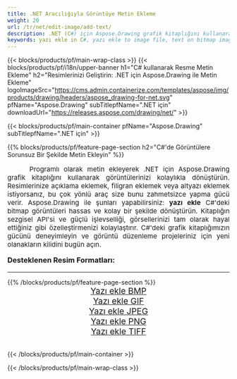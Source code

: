 ```yaml
---
title: .NET Aracılığıyla Görüntüye Metin Ekleme
weight: 20
url: /tr/net/edit-image/add-text/
description: .NET (C#) için Aspose.Drawing grafik kitaplığını kullanarak görüntülere metin ekleme
keywords: yazı ekle in C#, yazı ekle to image file, text on bitmap images in C#, text to image, graphic library .NET için, raster images, edit image, save image, 2D graphics
---
```


{{< blocks/products/pf/main-wrap-class >}}
{{< blocks/products/pf/i18n/upper-banner h1="C# kullanarak Resme Metin Ekleme" h2="Resimlerinizi Geliştirin: .NET için Aspose.Drawing ile Metin Ekleme" logoImageSrc="https://cms.admin.containerize.com/templates/aspose/img/products/drawing/headers/aspose_drawing-for-net.svg" pfName="Aspose.Drawing" subTitlepfName=".NET için" downloadUrl="https://releases.aspose.com/drawing/net/" >}}

{{< blocks/products/pf/main-container pfName="Aspose.Drawing" subTitlepfName=".NET için" >}}

{{% blocks/products/pf/feature-page-section  h2="C#'de Görüntülere Sorunsuz Bir Şekilde Metin Ekleyin" %}}
<p align="justify" style="text-indent:50px;font-size:15px;">
Programlı olarak metin ekleyerek .NET için Aspose.Drawing grafik kitaplığını kullanarak görüntülerinizi kolaylıkla dönüştürün. Resimlerinize açıklama eklemek, filigran eklemek veya altyazı eklemek istiyorsanız, bu çok yönlü araç size bunu zahmetsizce yapma gücü verir. Aspose.Drawing ile şunları yapabilirsiniz: <b>yazı ekle</b> C#'deki bitmap görüntüleri hassas ve kolay bir şekilde dönüştürün. Kitaplığın sezgisel API'si ve güçlü işlevselliği, görsellerinizi tam olarak hayal ettiğiniz gibi özelleştirmenizi kolaylaştırır. C#'deki grafik kitaplığımızın gücünü deneyimleyin ve görüntü düzenleme projeleriniz için yeni olanakların kilidini bugün açın.</p>

<h3 style="margin-top:16px;">
Desteklenen Resim Formatları:
</h3>

<hr/>
{{% /blocks/products/pf/feature-page-section %}}
<div class="container-fluid productfamilypage bg-gray">
    <div class="convertypes bg-gray agp-content section">
        <div class="container">
		    <div class="row other-converters" style="font-size: 19px;text-align:center;">
		        <div class='col-md-3 other-converter remove-lp remove-rp'><a href="bmp/" style="padding:15px;">Yazı ekle BMP</a></div>
                <div class='col-md-3 other-converter remove-lp remove-rp'><a href="gif/" style="padding:15px;">Yazı ekle GIF</a></div>
                <div class='col-md-3 other-converter remove-lp remove-rp'><a href="jpeg/" style="padding:15px;">Yazı ekle JPEG</a></div>
                <div class='col-md-3 other-converter remove-lp remove-rp'><a href="png/" style="padding:15px;">Yazı ekle PNG</a></div>
                <div class='col-md-3 other-converter remove-lp remove-rp'><a href="tiff/" style="padding:15px;">Yazı ekle TIFF</a></div>
            </div>
        </div>
    </div>
</div>
<br/>

{{< /blocks/products/pf/main-container >}}

{{< /blocks/products/pf/main-wrap-class >}}
